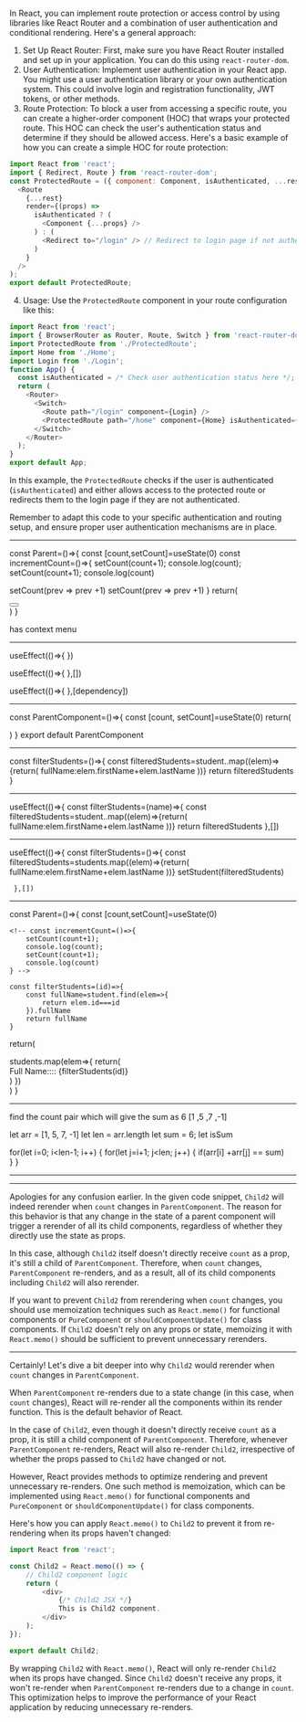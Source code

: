 

In React, you can implement route protection or access control by using libraries like React Router and a combination of user authentication and conditional rendering. Here's a general approach:
1. Set Up React Router: First, make sure you have React Router installed and set up in your application. You can do this using `react-router-dom`.
2. User Authentication: Implement user authentication in your React app. You might use a user authentication library or your own authentication system. This could involve login and registration functionality, JWT tokens, or other methods.
3. Route Protection: To block a user from accessing a specific route, you can create a higher-order component (HOC) that wraps your protected route. This HOC can check the user's authentication status and determine if they should be allowed access.
Here's a basic example of how you can create a simple HOC for route protection:
```javascript
import React from 'react';
import { Redirect, Route } from 'react-router-dom';
const ProtectedRoute = ({ component: Component, isAuthenticated, ...rest }) => (
  <Route
    {...rest}
    render={(props) =>
      isAuthenticated ? (
        <Component {...props} />
      ) : (
        <Redirect to="/login" /> // Redirect to login page if not authenticated
      )
    }
  />
);
export default ProtectedRoute;
```
4. Usage: Use the `ProtectedRoute` component in your route configuration like this:
```javascript
import React from 'react';
import { BrowserRouter as Router, Route, Switch } from 'react-router-dom';
import ProtectedRoute from './ProtectedRoute';
import Home from './Home';
import Login from './Login';
function App() {
  const isAuthenticated = /* Check user authentication status here */;
  return (
    <Router>
      <Switch>
        <Route path="/login" component={Login} />
        <ProtectedRoute path="/home" component={Home} isAuthenticated={isAuthenticated} />
      </Switch>
    </Router>
  );
}
export default App;
```
In this example, the `ProtectedRoute` checks if the user is authenticated (`isAuthenticated`) and either allows access to the protected route or redirects them to the login page if they are not authenticated.

Remember to adapt this code to your specific authentication and routing setup, and ensure proper user authentication mechanisms are in place.





--------------
const Parent=()=>{
    const [count,setCount]=useState(0)
   const incrementCount=()=>{
        setCount(count+1);
        console.log(count);
        setCount(count+1);
        console.log(count)

 setCount(prev => prev +1)
setCount(prev => prev +1)
    }
return(
<div>
    <button (click)={incrementCount}></button>
</div>
)
}

has context menu




--------

useEffect(()=>{
})

useEffect(()=>{
},[])

useEffect(()=>{
},[dependency])

--------

const ParentComponent=()=>{
    const [count, setCount]=useState(0)
return(
<div>
<Child1 count={count}/>
<Child2 />
</div>
)
}
export default ParentComponent


-----------
const filterStudents=()=>{
   const filteredStudents=student..map((elem)=>{return(
    fullName:elem.firstName+elem.lastName
   ))}
   return filteredStudents
}

-------
useEffect(()=>{
    const filterStudents=(name)=>{
        const filteredStudents=student..map((elem)=>{return(
         fullName:elem.firstName+elem.lastName
        ))}
        return filteredStudents
     },[])


------
useEffect(()=>{
    const filterStudents=()=>{
        const filteredStudents=students.map((elem)=>{return(
         fullName:elem.firstName+elem.lastName
        ))}
       setStudent(filteredStudents)

     },[])


---------

const Parent=()=>{
    const [count,setCount]=useState(0)

    <!-- const incrementCount=()=>{
        setCount(count+1);
        console.log(count);
        setCount(count+1);
        console.log(count)
    } -->

    const filterStudents=(id)=>{
        const fullName=student.find(elem=>{
            return elem.id===id
        }).fullName
        return fullName
    }

return(
<div>
   students.map(elem=>{
    return(<div>Full Name::::  {filterStudents(id)}</div>)
   })
</div>
)
}

-------

find the count pair which will give the sum as 6 [1 ,5 ,7 ,-1]

let arr = [1, 5, 7, -1]
let len = arr.length
let sum = 6;
let isSum

for(let i=0; i<len-1; i++) {
for(let j=i+1; j<len; j++) {
if(arr[i] +arr[j]  == sum)  
}
}



--------------
-------------

Apologies for any confusion earlier. In the given code snippet, `Child2` will indeed rerender when `count` changes in `ParentComponent`. The reason for this behavior is that any change in the state of a parent component will trigger a rerender of all its child components, regardless of whether they directly use the state as props.

In this case, although `Child2` itself doesn't directly receive `count` as a prop, it's still a child of `ParentComponent`. Therefore, when `count` changes, `ParentComponent` re-renders, and as a result, all of its child components including `Child2` will also rerender.

If you want to prevent `Child2` from rerendering when `count` changes, you should use memoization techniques such as `React.memo()` for functional components or `PureComponent` or `shouldComponentUpdate()` for class components. If `Child2` doesn't rely on any props or state, memoizing it with `React.memo()` should be sufficient to prevent unnecessary rerenders.



----

Certainly! Let's dive a bit deeper into why `Child2` would rerender when `count` changes in `ParentComponent`.

When `ParentComponent` re-renders due to a state change (in this case, when `count` changes), React will re-render all the components within its render function. This is the default behavior of React.

In the case of `Child2`, even though it doesn't directly receive `count` as a prop, it is still a child component of `ParentComponent`. Therefore, whenever `ParentComponent` re-renders, React will also re-render `Child2`, irrespective of whether the props passed to `Child2` have changed or not.

However, React provides methods to optimize rendering and prevent unnecessary re-renders. One such method is memoization, which can be implemented using `React.memo()` for functional components and `PureComponent` or `shouldComponentUpdate()` for class components.

Here's how you can apply `React.memo()` to `Child2` to prevent it from re-rendering when its props haven't changed:

```javascript
import React from 'react';

const Child2 = React.memo(() => {
    // Child2 component logic
    return (
        <div>
            {/* Child2 JSX */}
            This is Child2 component.
        </div>
    );
});

export default Child2;
```

By wrapping `Child2` with `React.memo()`, React will only re-render `Child2` when its props have changed. Since `Child2` doesn't receive any props, it won't re-render when `ParentComponent` re-renders due to a change in `count`. This optimization helps to improve the performance of your React application by reducing unnecessary re-renders.

